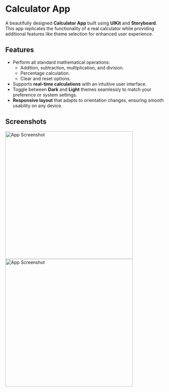 # Calculator App  

A beautifully designed **Calculator App** built using **UIKit** and **Storyboard**. This app replicates the functionality of a real calculator while providing additional features like theme selection for enhanced user experience.

## Features  

- Perform all standard mathematical operations:  
  - Addition, subtraction, multiplication, and division.  
  - Percentage calculation.  
  - Clear and reset options.  
- Supports **real-time calculations** with an intuitive user interface.  
- Toggle between **Dark** and **Light** themes seamlessly to match your preference or system settings.  
- **Responsive layout** that adapts to orientation changes, ensuring smooth usability on any device.  

## Screenshots

<img src="https://raw.githubusercontent.com/Desp0o/trs/refs/heads/main/Simulator%20Screenshot%20-%20iPhone%2016%20Pro%20-%202024-12-19%20at%2011.55.24.png?token=GHSAT0AAAAAACYDYW4LA5RVK2SEU47SMINQZ3D2JBA" alt="App Screenshot" height="400" />  
<img src="https://github.com/Desp0o/trs/blob/main/Simulator%20Screenshot%20-%20iPhone%2016%20Pro%20-%202024-12-19%20at%2011.55.29.png?raw=true" alt="App Screenshot" height="400" />
